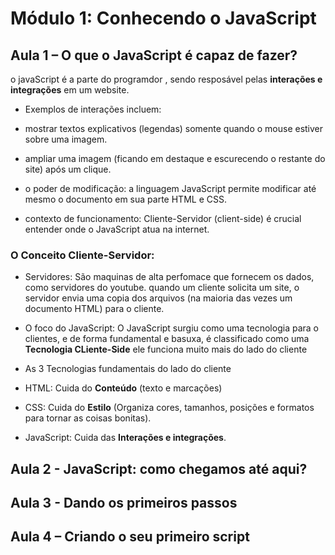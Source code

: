 # Módulo 1: Conhecendo o JavaScript

## Aula 1 – O que o JavaScript é capaz de fazer?

o javaScript é a parte do programdor , sendo resposável pelas **interações e integrações** em um website.

- Exemplos de interações incluem:

- mostrar textos explicativos (legendas) somente quando o mouse estiver sobre uma imagem.
- ampliar uma imagem (ficando em destaque e escurecendo o restante do site) após um clique.
- o poder de modificação: a linguagem JavaScript permite modificar até mesmo o documento em sua parte HTML e CSS.
- contexto de funcionamento: Cliente-Servidor (client-side) é crucial entender onde o JavaScript atua na internet.

### O Conceito Cliente-Servidor:

- Servidores: São maquinas de alta perfomace que fornecem os dados, como servidores do youtube.
  quando um cliente solicita um site, o servidor envia uma copia dos arquivos (na maioria  das vezes um documento HTML) para o cliente.

- O foco do JavaScript:
O JavaScript surgiu como uma tecnologia  para o clientes, e de forma fundamental e basuxa, é classificado como uma **Tecnologia CLiente-Side** 
 ele funciona muito mais do lado do cliente

- As 3 Tecnologias fundamentais do lado do cliente

- HTML: Cuida do **Conteúdo** (texto e marcações)
- CSS: Cuida do **Estilo** (Organiza cores, tamanhos, posições e formatos para tornar as coisas bonitas).
- JavaScript: Cuida das **Interações e integrações**.

## Aula 2 - JavaScript: como chegamos até aqui? 

## Aula 3 - Dando os primeiros passos

## Aula 4 – Criando o seu primeiro script
